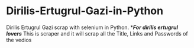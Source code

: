 # Dirilis-Ertugrul-Gazi-in-Python
Dirilis Ertugrul Gazi scrap with selenium in Python.
******For dirilis ertugrul lovers*****
This is scraper and it will scrap all the Title, Links and Passwords of the vedios
